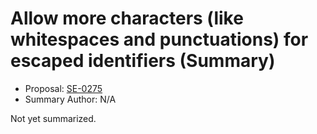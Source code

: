 # Allow more characters (like whitespaces and punctuations) for escaped identifiers (Summary)

* Proposal: [SE-0275](https://github.com/apple/swift-evolution/blob/main/proposals/0275-allow-more-characters-like-whitespaces-and-punctuations-for-escaped-identifiers.md)
* Summary Author: N/A

Not yet summarized.
